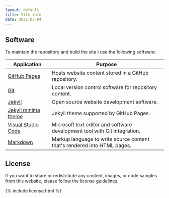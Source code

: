 ```yaml
---
layout: default
title: Site info
date: 2021-03-04
---
```


## Software

To maintain the repository and build the site I use the following software:

| Application | Purpose |
| ---- | ---- |
| [GitHub Pages](https://pages.github.com/) | Hosts website content stored in a GitHub repository. |
| [Git](https://git-scm.com/) | Local version control software for repository content. |
| [Jekyll](https://jekyllrb.com/) | Open source website development software. |
| [Jekyll minima theme](https://github.com/jekyll/minima) | Jekyll theme supported by GitHub Pages. |
| [Visual Studio Code](https://code.visualstudio.com/) | Microsoft text editor and software development tool with Git integration. |
| [Markdown](https://github.github.com/gfm/) | Markup language to write source content that's rendered into HTML pages. |

## License

If you want to share or redistribute any content, images, or code samples from this website, please
follow the license guidelines.

{% include license.html %}
